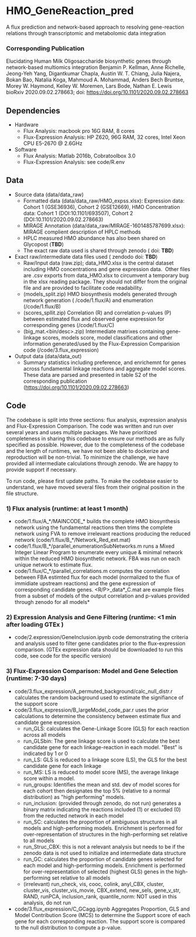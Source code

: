 # HMO_GeneReaction_pred
A flux prediction and network-based approach to resolving gene-reaction relations through transcriptomic and metabolomic data integration

### Corresponding Publication
Elucidating Human Milk Oligosaccharide biosynthetic genes through network-based multiomics integration
Benjamin P. Kellman, Anne Richelle, Jeong-Yeh Yang, Digantkumar Chapla, Austin W. T. Chiang, Julia Najera, Bokan Bao, Natalia Koga, Mahmoud A. Mohammad, Anders Bech Bruntse, Morey W. Haymond, Kelley W. Moremen, Lars Bode, Nathan E. Lewis
bioRxiv 2020.09.02.278663; doi: https://doi.org/10.1101/2020.09.02.278663

## Dependencies
- Hardware
  - Flux Analysis: macbook pro 16G RAM, 8 cores
  - Flux-Expression Analysis: HP Z620, 96G RAM, 32 cores, Intel Xeon CPU E5-2670 @ 2.6GHz
- Software
  - Flux Analysis: Matlab 2016b, Cobratoolbox 3.0
  - Flux-Expression Analysis: see code/R.env 

## Data
- Source data (data/data_raw)
  - Formatted data (data/data_raw/HMO_expss.xlsx): Expression data: Cohort 1 (GSE36936), Cohort 2 (GSE12669), HMO Concentration data: Cohort 1 (DOI:10.1101/693507), Cohort 2 (DOI:10.1101/2020.09.02.278663)
  - MIRAGE Annotation (data/data_raw/MIRAGE-1601485787699.xlsx): MIRAGE complient description of HPLC methods
  - HPLC measured HMO abundance has also been shared on Glycopost (**TBD**)
  - The exact raw data used is shared through zenodo ( doi: **TBD**)
- Exact raw/intermediate data files used ( zendodo doi: **TBD**)
  - Raw/Input data (raw.zip); data_HMO.xlsx is the central dataset including HMO concentrations and gene expression data. 
Other files are .csv exports from data_HMO.xlsx to circumvent a temporary bug in the xlsx reading package. They should not differ from the original file and are provided to facilitate code readability.
  - (models_split.zip) HMO biosynthesis models generated through network generation ( <github>/code/1.flux/A) and enumeration (<github>/code/1.flux/B)
  - (scores_spllit.zip) Correlation (R) and correlation p-values (P) between estimated flux and observed gene expression for corresponding genes (<github>/code/1.flux/C)
  - (big_mat.<bin/desc>.zip) Intermediate matrixes containing gene-linkage scores, models score, model classifications and other information generated/used by the Flux-Expression Comparision code (<github>/code/3.flux_expression)
- Output data (data/data_out)
  - Summary statistics including preference, and enrichemnt for genes across fundamental linkage reactions and aggregate model scores. These data are parsed and presented in table S2 of the corresponding publication (https://doi.org/10.1101/2020.09.02.278663)

## Code
The codebase is split into three sections: flux analysis, expression analysis and Flux-Expression Comparison. The code was written and run over several years and uses multiple packages. We have prioritized completeness in sharing this codebase to ensure our methods are as fully specified as possible. However, due to the completeness of the codebase and the length of runtimes, we have not been able to dockerize and reproduction will be non-trivial. To minimize the challenge, we have provided all intermediate calculations through zenodo. We are happy to provide support if necessary.

To run code, please first update paths. To make the codebase easier to understand, we have moved several files from their original position in the file structure.

### 1) Flux analysis (runtime: at least 1 month)
- code/1.flux/A_\*/MAINCODE_\* builds the complete HMO biosynthesis network using the fundamental reactions then trims the complete network using FVA to remove irrelevant reactions producing the reduced network (code/1.flux/B_*/Network_Red_ext.mat)
- code/1.flux/B_\*/parallel_enumerationSubNetworks.m runs a Mixed Integer Linear Program to enumerate every unique & minimal network within the reduced HMO biosynthetic network. FBA was run on each unique network to estimate flux.
- code/1.flux/C_\*/parallel_correlations.m computes the correlation between FBA estimted flux for each model (normalized to the flux of immidiate upstream reactions) and the gene expression of corresponding candidate genes. <R/P>_data*_C.mat are example files from a subset of models of the output correlation and p-values provided through zenodo for all models*

### 2) Expression Analysis and Gene Filtering (runtime: <1 min after loading GTEx )
- code/2.expression/GeneInclusion.ipynb code demonstrating the criteria and analysis used to filter gene candidates prior to the flux-expression comparison. (GTEx expression data should be downloaded to run this code, see code for the specific version)

### 3) Flux-Expression Comparison: Model and Gene Selection (runtime: 7-30 days)
- code/3.flux_expression/A_permuted_background/calc_null_distr.r calculates the random background used to estimate the signifiance of the support score
- code/3.flux_expression/B_largeModel_code_par.r uses the prior calculations to determine the consistency between estimate flux and candidate gene expression.
  - run_GLS: calculates the Gene-Linkage Score (GLS) for each reaction across all models
  - run_GLSbin: The gene linkage score is used to calculate the best candidate gene for each linkage-reaction in each model. "Best" is indicated by 1 or 0
  - run_LS: GLS is reduced to a linkage score (LS), the GLS for the best candidate gene for each linkage
  - run_MS: LS is reduced to model score (MS), the average linkage score within a model.
  - run_groups: Identifies the mean and std. dev of model scores for each cohort then designates the top 5% (relative to a normal distribution) as "high performing" models.
  - run_inclusion: (provided through zenodo, do not run) generates a binary matrix indicating the reactions included (1) or excluded (0) from the reducted network in each model
  - run_SC: calculates the proportion of ambiguous structures in all models and high-performing models. Enrichment is performed for over-representation of structures in the high-performing set relative to all models
  - run_Struc_CBX: this is not a relevant analysis but needs to be if the zenodo data is not used to initialize and intermediate data structure
  - run_GC: calculates the proportion of candidate genes selected for each model and high-performing models. Enrichment is performed for over-representation of selected (highest GLS) genes in the high-performing set relative to all models
  - (irrelevant) run_check, vis, cooc, colink, anyl_CBX, cluster, cluster_vis, cluster_vis_movie, CBX_extend, new_sels, gene_v_str, RAND, runPCA, inclusion_rank, quantile_norm: NOT used in this analysis, do not run
- code/3.flux_expression/C_GCagg.ipynb Aggregates Proportion, GLS and Model Contribution Score (MCS) to determine the Support score of each gene for each corresponding reaction. The support score is compared to the null distribution to compute a p-value.
